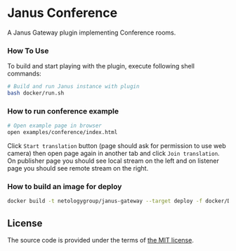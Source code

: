 # Janus Conference

A Janus Gateway plugin implementing Conference rooms.



### How To Use

To build and start playing with the plugin,
execute following shell commands:

```bash
# Build and run Janus instance with plugin
bash docker/run.sh
```

### How to run conference example

```bash
# Open example page in browser
open examples/conference/index.html
```

Click `Start translation` button (page should ask for permission
to use web camera) then open page again in another tab and click
`Join translation`. On publisher page you should see local stream
on the left and on listener page you should see remote stream on
the right.

### How to build an image for deploy

```bash
docker build -t netologygroup/janus-gateway --target deploy -f docker/Dockerfile .
```


## License

The source code is provided under the terms of [the MIT license][license].

[license]:http://www.opensource.org/licenses/MIT
